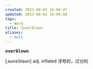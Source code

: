 ```yaml
---
created: 2023-08-02 16:04:47
updated: 2023-08-02 16:04:56
tags:
  - Word
title: 📖overblown
aliases:
  - null
---
```


<pre><strong>overblown</strong></pre>
[ˌəʊvəˈbləʊn]
adj. inflated 浮夸的，过分的
